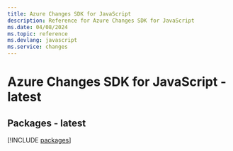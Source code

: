 ```yaml
---
title: Azure Changes SDK for JavaScript
description: Reference for Azure Changes SDK for JavaScript
ms.date: 04/08/2024
ms.topic: reference
ms.devlang: javascript
ms.service: changes
---
```

# Azure Changes SDK for JavaScript - latest
## Packages - latest
[!INCLUDE [packages](changes-index.md)]